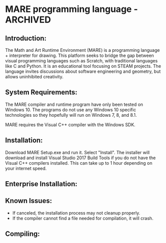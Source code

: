 # MARE programming language - ARCHIVED

## Introduction:
The Math and Art Runtime Environment (MARE) is a programming language + interpreter for drawing. This platform seeks to bridge the gap between visual programming languages such as Scratch, with traditional languages like C and Python. It is an educational tool focusing on STEAM projects. The language invites discussions about software engineering and geometry, but allows uninhibited creativity. 

## System Requirements:
The MARE compiler and runtime program have only been tested on Windows 10. The programs do not use any Windows 10 specific technologies so they hopefully will run on Windows 7, 8, and 8.1.

MARE requires the Visual C++ compiler with the Windows SDK.

## Installation:
Download MARE Setup.exe and run it. Select "Install".
The installer will download and install Visual Studio 2017 Build Tools if you do not have the Visual C++ compilers installed. This can take up to 1 hour depending on your internet speed.

## Enterprise Installation:


## Known Issues:
* If canceled, the installation process may not cleanup properly.
* If the compiler cannot find a file needed for compilation, it will crash.

## Compiling:
